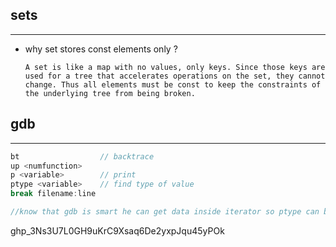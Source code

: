 ## sets
---------------------
- why set stores const elements only ?
    ```
    A set is like a map with no values, only keys. Since those keys are used for a tree that accelerates operations on the set, they cannot change. Thus all elements must be const to keep the constraints of the underlying tree from being broken.
    ```

## gdb 
--------------------
``` cpp
bt                  // backtrace
up <numfunction>
p <variable>        // print
ptype <variable>    // find type of value 
break filename:line

//know that gdb is smart he can get data inside iterator so ptype can be usefull


```

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